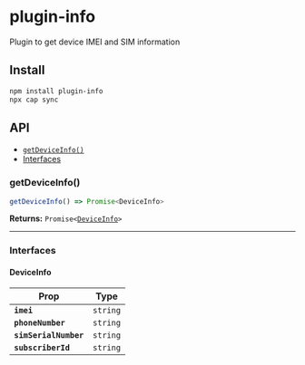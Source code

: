 # plugin-info

Plugin to get device IMEI and SIM information

## Install

```bash
npm install plugin-info
npx cap sync
```

## API

<docgen-index>

* [`getDeviceInfo()`](#getdeviceinfo)
* [Interfaces](#interfaces)

</docgen-index>

<docgen-api>
<!--Update the source file JSDoc comments and rerun docgen to update the docs below-->

### getDeviceInfo()

```typescript
getDeviceInfo() => Promise<DeviceInfo>
```

**Returns:** <code>Promise&lt;<a href="#deviceinfo">DeviceInfo</a>&gt;</code>

--------------------


### Interfaces


#### DeviceInfo

| Prop                  | Type                |
| --------------------- | ------------------- |
| **`imei`**            | <code>string</code> |
| **`phoneNumber`**     | <code>string</code> |
| **`simSerialNumber`** | <code>string</code> |
| **`subscriberId`**    | <code>string</code> |

</docgen-api>
